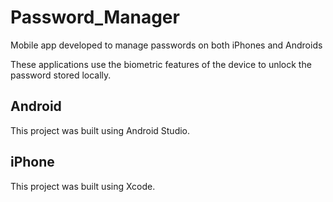 # Password_Manager
Mobile app developed to manage passwords on both iPhones and Androids

These applications use the biometric features of the device to unlock the password stored locally.


Android
------------------------------------------------------------------------
This project was built using Android Studio.

iPhone
------------------------------------------------------------------------
This project was built using Xcode.
